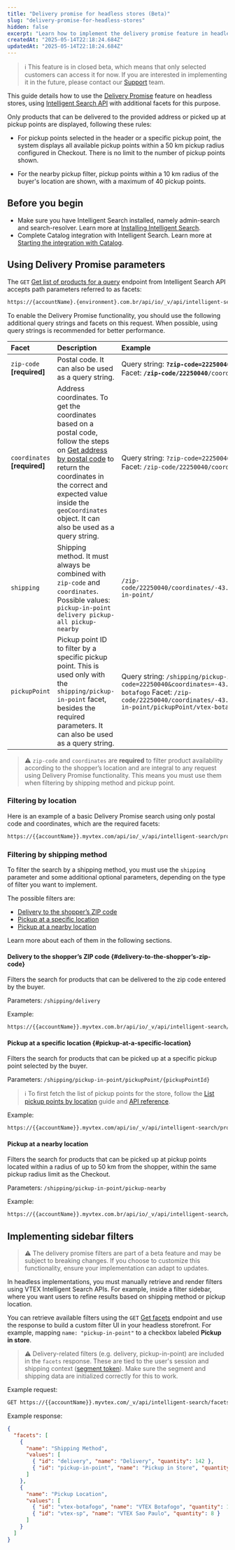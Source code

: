 ```yaml
---
title: "Delivery promise for headless stores (Beta)"
slug: "delivery-promise-for-headless-stores"
hidden: false
excerpt: "Learn how to implement the delivery promise feature in headless stores."
createdAt: "2025-05-14T22:18:24.684Z"
updatedAt: "2025-05-14T22:18:24.684Z"
---
```


>ℹ️ This feature is in closed beta, which means that only selected customers can access it for now. If you are interested in implementing it in the future, please contact our [Support](https://support.vtex.com/hc/en-us) team.

This guide details how to use the [Delivery Promise](https://help.vtex.com/en/tutorial/delivery-promise-beta--p9EJH9GgxL0JceA6dBswd) feature on headless stores, using [Intelligent Search API](https://developers.vtex.com/docs/api-reference/intelligent-search-api) with additional facets for this purpose.

Only products that can be delivered to the provided address or picked up at pickup points are displayed, following these rules:

* For pickup points selected in the header or a specific pickup point, the system displays all available pickup points within a 50 km pickup radius configured in Checkout. There is no limit to the number of pickup points shown.

* For the nearby pickup filter, pickup points within a 10 km radius of the buyer's location are shown, with a maximum of 40 pickup points.

## Before you begin

* Make sure you have Intelligent Search installed, namely admin-search and search-resolver. Learn more at [Installing Intelligent Search](https://help.vtex.com/en/tracks/vtex-intelligent-search--19wrbB7nEQcmwzDPl1l4Cb/4mwZGH252R3CCPRim8v0F3).  
* Complete Catalog integration with Intelligent Search. Learn more at [Starting the integration with Catalog](https://help.vtex.com/en/tracks/vtex-intelligent-search--19wrbB7nEQcmwzDPl1l4Cb/2wBsO1AKTQZ04idbTKszI4).

## Using Delivery Promise parameters

The `GET` [Get list of products for a query](https://developers.vtex.com/docs/api-reference/intelligent-search-api#get-/product_search/-facets-) endpoint from Intelligent Search API accepts path parameters referred to as facets:

```txt
https://{accountName}.{environment}.com.br/api/io/_v/api/intelligent-search/product_search/{facets}
```

To enable the Delivery Promise functionality, you should use the following additional query strings and facets on this request. When possible, using query strings is recommended for  better performance.

| Facet | Description | Example |
| :---- | :---- | :---- |
| `zip-code` **\[required\]** | Postal code. It can also be used as a query string. | Query string: **`?zip-code=22250040`**`&coordinates=-43.18218231201172,-22.94549560546875` Facet: **`/zip-code/22250040`**`/coordinates/-43.18218231201172,-22.94549560546875` |
| `coordinates` **\[required\]** | Address coordinates. To get the coordinates based on a postal code, follow the steps on [Get address by postal code](https://developers.vtex.com/docs/guides/get-address-by-postal-code) to return the coordinates in the correct and expected value inside the `geoCoordinates` object. It can also be used as a query string. | Query string: `?zip-code=22250040&coordinates=-43.18218231201172,-22.94549560546875` Facet: `/zip-code/22250040/coordinates/-43.18218231201172,-22.94549560546875`  |
| `shipping` | Shipping method. It must always be combined with `zip-code` and `coordinates`. Possible values: `pickup-in-point delivery pickup-all pickup-nearby` | `/zip-code/22250040/coordinates/-43.18218231201172,-22.94549560546875/shipping/pickup-in-point/` |
| `pickupPoint` | Pickup point ID to filter by a specific pickup point. This is used only with the `shipping/pickup-in-point` facet, besides the required parameters. It can also be used as a query string. |  Query string: `/shipping/pickup-in-point?zip-code=22250040&coordinates=-43.18218231201172,-22.94549560546875&pickupPoint=vtex-botafogo` Facet: `/zip-code/22250040/coordinates/-43.18218231201172,-22.94549560546875/shipping/pickup-in-point/pickupPoint/vtex-botafogo` |

>⚠️ `zip-code` and `coordinates` are **required** to filter product availability according to the shopper’s location and are integral to any request using Delivery Promise functionality. This means you must use them when filtering by shipping method and pickup point.

### Filtering by location

Here is an example of a basic Delivery Promise search using only postal code and coordinates, which are the required facets:

```txt
https://{{accountName}}.myvtex.com/api/io/_v/api/intelligent-search/product_search/zip-code/22250040/coordinates/-43.18218231201172,-22.94549560546875
```

### Filtering by shipping method

To filter the search by a shipping method, you must use the `shipping` parameter and some additional optional parameters, depending on the type of filter you want to implement.

The possible filters are:

* [Delivery to the shopper’s ZIP code](#delivery-to-the-shoppers-zip-code)  
* [Pickup at a specific location](#pickup-at-a-specific-location)  
* [Pickup at a nearby location](?tab=t.0#heading=h.qzpibergwrec)

Learn more about each of them in the following sections.

#### Delivery to the shopper’s ZIP code {#delivery-to-the-shopper’s-zip-code}

Filters the search for products that can be delivered to the zip code entered by the buyer.

Parameters: `/shipping/delivery`

Example:

```txt
https://{{accountName}}.myvtex.com.br/api/io/_v/api/intelligent-search/product_search/zip-code/22250040/coordinates/-43.18218231201172,-22.94549560546875/shipping/delivery
```

#### Pickup at a specific location {#pickup-at-a-specific-location}

Filters the search for products that can be picked up at a specific pickup point selected by the buyer.

Parameters: `/shipping/pickup-in-point/pickupPoint/{pickupPointId}`

>ℹ️ To first fetch the list of pickup points for the store, follow the [List pickup points by location](https://developers.vtex.com/docs/guides/list-pickup-points-by-location) guide and [API reference](https://developers.vtex.com/docs/api-reference/checkout-api#get-/api/checkout/pub/pickup-points).

Example:

```txt
https://{{accountName}}.myvtex.com/api/io/_v/api/intelligent-search/product_search/zip-code/22250040/coordinates/-43.18218231201172,-22.94549560546875/shipping/pickup-in-point/pickupPoint/vtex-botafogo
```

#### Pickup at a nearby location

Filters the search for products that can be picked up at pickup points located within a radius of up to 50 km from the shopper, within the same pickup radius limit as the Checkout.

Parameters: `/shipping/pickup-in-point/pickup-nearby`

Example:

```txt
https://{{accountName}}.myvtex.com.br/api/io/_v/api/intelligent-search/product_search/zip-code/22250040/coordinates/-43.18218231201172,-22.94549560546875/shipping/pickup-in-point/pickup-nearby 
```

## Implementing sidebar filters

>⚠️ The delivery promise filters are part of a beta feature and may be subject to breaking changes. If you choose to customize this functionality, ensure your implementation can adapt to updates.

In headless implementations, you must manually retrieve and render filters using VTEX Intelligent Search APIs. For example, inside a filter sidebar, where you want users to refine results based on shipping method or pickup location.

You can retrieve available filters using the `GET` [Get facets](https://developers.vtex.com/docs/api-reference/intelligent-search-api#get-/facets/-facets-) endpoint and use the response to build a custom filter UI in your headless storefront. For example, mapping `name: "pickup-in-point"` to a checkbox labeled **Pickup in store**.

>⚠️ Delivery-related filters (e.g. delivery, pickup-in-point) are included in the `facets` response. These are tied to the user's session and shipping context ([segment token](https://developers.vtex.com/docs/api-reference/session-manager-api#post-/api/sessions)). Make sure the segment and shipping data are initialized correctly for this to work.

Example request:

```txt
GET https://{{accountName}}.myvtex.com/_v/api/intelligent-search/facets/?query=moisturizer
```

Example response:

```json
{
  "facets": [
    {
      "name": "Shipping Method",
      "values": [
        { "id": "delivery", "name": "Delivery", "quantity": 142 },
        { "id": "pickup-in-point", "name": "Pickup in Store", "quantity": 37 }
      ]
    },
    {
      "name": "Pickup Location",
      "values": [
        { "id": "vtex-botafogo", "name": "VTEX Botafogo", "quantity": 12 },
        { "id": "vtex-sp", "name": "VTEX Sao Paulo", "quantity": 8 }
      ]
    }
  ]
}
```
